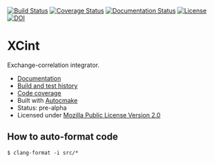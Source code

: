 [![Build Status](https://travis-ci.org/dftlibs/xcint.svg?branch=master)](https://travis-ci.org/dftlibs/xcint/builds)
[![Coverage Status](https://coveralls.io/repos/dftlibs/xcint/badge.png?branch=master)](https://coveralls.io/r/dftlibs/xcint?branch=master)
[![Documentation Status](https://readthedocs.org/projects/xcint/badge/?version=latest)](http://xcint.readthedocs.org)
[![License](https://img.shields.io/badge/license-%20MPL--v2.0-blue.svg)](../master/LICENSE)
[![DOI](https://zenodo.org/badge/DOI/10.5281/zenodo.3576443.svg)](https://doi.org/10.5281/zenodo.3576443)


# XCint

Exchange-correlation integrator.

- [Documentation](http://xcint.readthedocs.org/)
- [Build and test history](https://travis-ci.org/dftlibs/xcint/builds)
- [Code coverage](https://coveralls.io/r/dftlibs/xcint)
- Built with [Autocmake](https://github.com/coderefinery/autocmake)
- Status: pre-alpha
- Licensed under [Mozilla Public License Version 2.0](../master/LICENSE)


## How to auto-format code

```
$ clang-format -i src/*
```
